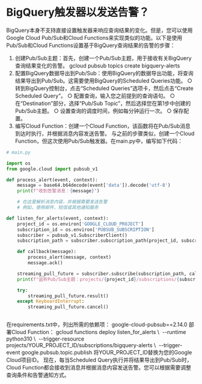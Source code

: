# BigQuery触发器以发送告警？
BigQuery本身不支持直接设置触发器来响应查询结果的变化。但是，您可以使用Google Cloud Pub/Sub和Cloud Functions来实现类似的功能。以下是使用Pub/Sub和Cloud Functions设置基于BigQuery查询结果的告警的步骤：
1.	创建Pub/Sub主题：首先，创建一个Pub/Sub主题，用于接收有关BigQuery查询结果变化的告警。
gcloud pubsub topics create bigquery-alerts
2.	配置BigQuery数据导出到Pub/Sub：使用BigQuery的数据导出功能，将查询结果导出到Pub/Sub。这需要使用BigQuery的Scheduled Queries功能。
○	转到BigQuery控制台，点击“Scheduled Queries”选项卡，然后点击“Create Scheduled Query”。
○	配置查询，输入您之前提到的查询语句。
○	在“Destination”部分，选择“Pub/Sub Topic”，然后选择您在第1步中创建的Pub/Sub主题。
○	设置查询的调度时间，例如每分钟运行一次。
○	保存配置。
3.	编写Cloud Function：创建一个Cloud Function，该函数将在Pub/Sub消息到达时执行，并根据消息内容发送告警。
与之前的步骤类似，创建一个Cloud Function，但这次使用Pub/Sub触发器。在main.py中，编写如下代码：

```python
# main.py

import os
from google.cloud import pubsub_v1

def process_alert(event, context):
    message = base64.b64decode(event['data']).decode('utf-8')
    print(f"收到告警消息：{message}")

    # 在这里解析消息内容，并根据需要发送告警
    # 例如，使用邮件、短信或其他通知服务

def listen_for_alerts(event, context):
    project_id = os.environ['GOOGLE_CLOUD_PROJECT']
    subscription_id = os.environ['PUBSUB_SUBSCRIPTION']
    subscriber = pubsub_v1.SubscriberClient()
    subscription_path = subscriber.subscription_path(project_id, subscription_id)

    def callback(message):
        process_alert(message, context)
        message.ack()

    streaming_pull_future = subscriber.subscribe(subscription_path, callback=callback)
    print(f"监听Pub/Sub主题：projects/{project_id}/subscriptions/{subscription_id}")

    try:
        streaming_pull_future.result()
    except KeyboardInterrupt:
        streaming_pull_future.cancel()



```

在requirements.txt中，列出所需的依赖项：
google-cloud-pubsub==2.14.0
部署Cloud Function：
gcloud functions deploy listen_for_alerts \   --runtime python310 \   --trigger-resource projects/YOUR_PROJECT_ID/subscriptions/bigquery-alerts \   --trigger-event google.pubsub.topic.publish
将YOUR_PROJECT_ID替换为您的Google Cloud项目ID。
现在，每当Scheduled Query执行并将结果导出到Pub/Sub时，Cloud Function都会接收到消息并根据消息内容发送告警。您可以根据需要调整查询条件和告警通知方式。
